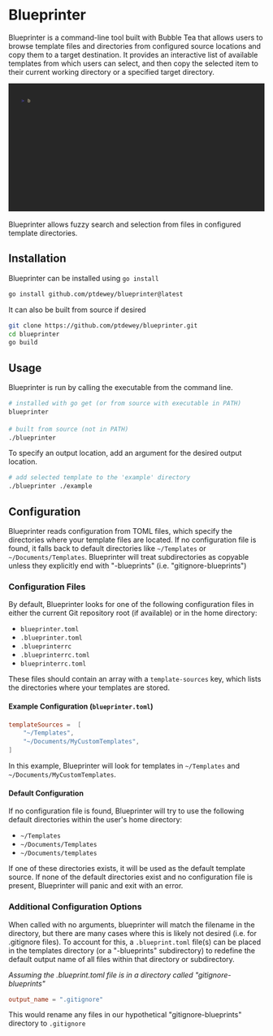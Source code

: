 # Blueprinter

Blueprinter is a command-line tool built with Bubble Tea that allows users to browse template files and directories from configured source locations and copy them to a target destination. It provides an interactive list of available templates from which users can select, and then copy the selected item to their current working directory or a specified target directory.

![Blueprinter Example USage](./assets/example.gif)

Blueprinter allows fuzzy search and selection from files in configured template directories.


## Installation

Blueprinter can be installed using `go install`

```bash
go install github.com/ptdewey/blueprinter@latest
```

It can also be built from source if desired
```bash
git clone https://github.com/ptdewey/blueprinter.git
cd blueprinter
go build
```

## Usage

Blueprinter is run by calling the executable from the command line.

```bash
# installed with go get (or from source with executable in PATH)
blueprinter

# built from source (not in PATH)
./blueprinter
```

To specify an output location, add an argument for the desired output location.

```bash
# add selected template to the 'example' directory
./blueprinter ./example
```

## Configuration

Blueprinter reads configuration from TOML files, which specify the directories where your template files are located. If no configuration file is found, it falls back to default directories like `~/Templates` or `~/Documents/Templates`.
Blueprinter will treat subdirectories as copyable unless they explicitly end with "-blueprints" (i.e. "gitignore-blueprints")

### Configuration Files

By default, Blueprinter looks for one of the following configuration files in either the current Git repository root (if available) or in the home directory:

- `blueprinter.toml`
- `.blueprinter.toml`
- `.blueprinterrc`
- `.blueprinterrc.toml`
- `blueprinterrc.toml`

These files should contain an array with a `template-sources` key, which lists the directories where your templates are stored.

#### Example Configuration (`blueprinter.toml`)

```toml
templateSources =  [
    "~/Templates",
    "~/Documents/MyCustomTemplates",
]
```

In this example, Blueprinter will look for templates in `~/Templates` and `~/Documents/MyCustomTemplates`.

#### Default Configuration

If no configuration file is found, Blueprinter will try to use the following default directories within the user's home directory:

- `~/Templates`
- `~/Documents/Templates`
- `~/Documents/templates`

If one of these directories exists, it will be used as the default template source. If none of the default directories exist and no configuration file is present, Blueprinter will panic and exit with an error.


### Additional Configuration Options

When called with no arguments, blueprinter will match the filename in the directory, but there are many cases where this is likely not desired (i.e. for .gitignore files).
To account for this, a `.blueprint.toml` file(s) can be placed in the templates directory (or a "-blueprints" subdirectory) to redefine the default output name of all files within that directory or subdirectory.

*Assuming the .blueprint.toml file is in a directory called "gitignore-blueprints"*

```toml
output_name = ".gitignore"
```

This would rename any files in our hypothetical "gitignore-blueprints" directory to `.gitignore`
